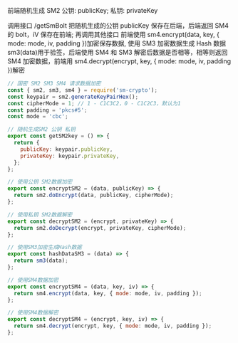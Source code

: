 <!-- 国密 SM2 SM3 SM4 请求数据加密 使用sm-crypto加密解密-->

前端随机生成 SM2 公钥: publicKey; 私钥: privateKey

调用接口 /getSmBolt 把随机生成的公钥 publicKey 保存在后端，后端返回 SM4 的 bolt，iV 保存在前端; 再调用其他接口 前端使用 sm4.encrypt(data, key, { mode: mode, iv, padding })加密保存数据, 使用 SM3 加密数据生成 Hash 数据 sm3(data)用于验签，后端使用 SM4 和 SM3 解密后数据是否相等，相等则返回 SM4 加密数据，前端用 sm4.decrypt(encrypt, key, { mode: mode, iv, padding })解密

```javascript
// 国密 SM2 SM3 SM4 请求数据加密
const { sm2, sm3, sm4 } = require('sm-crypto');
const keypair = sm2.generateKeyPairHex();
const cipherMode = 1; // 1 - C1C3C2，0 - C1C2C3，默认为1
const padding = 'pkcs#5';
const mode = 'cbc';

// 随机生成SM2 公钥 私钥
export const getSM2key = () => {
  return {
    publicKey: keypair.publicKey,
    privateKey: keypair.privateKey,
  };
};

// 使用公钥 SM2数据加密
export const encryptSM2 = (data, publicKey) => {
  return sm2.doEncrypt(data, publicKey, cipherMode);
};

// 使用私钥 SM2数据解密
export const decryptSM2 = (encrypt, privateKey) => {
  return sm2.doDecrypt(encrypt, privateKey, cipherMode);
};

// 使用SM3加密生成Hash数据
export const hashDataSM3 = (data) => {
  return sm3(data);
};

// 使用SM4数据加密
export const encryptSM4 = (data, key, iv) => {
  return sm4.encrypt(data, key, { mode: mode, iv, padding });
};

// 使用SM4数据解密
export const decryptSM4 = (encrypt, key, iv) => {
  return sm4.decrypt(encrypt, key, { mode: mode, iv, padding });
};
```
